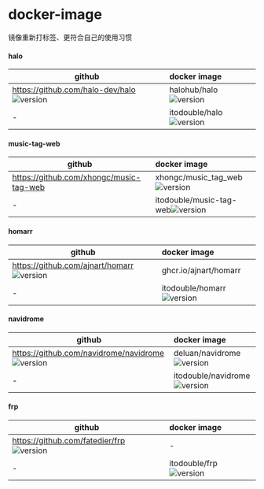 # docker-image
镜像重新打标签、更符合自己的使用习惯

#### halo

| github      | docker image   |
| ----------- | :-----------   |
| https://github.com/halo-dev/halo ![version](https://img.shields.io/github/v/release/halo-dev/halo?sort=semver) | halohub/halo![version](https://img.shields.io/docker/v/halohub/halo?sort=semver) |
| - | itodouble/halo![version](https://img.shields.io/docker/v/itodouble/halo?sort=semver) |

#### music-tag-web

| github      | docker image   |
| ----------- | :-----------   |
| https://github.com/xhongc/music-tag-web | xhongc/music_tag_web![version](https://img.shields.io/docker/v/xhongc/music_tag_web?sort=semver) |
| - | itodouble/music-tag-web![version](https://img.shields.io/docker/v/itodouble/music-tag-web?sort=semver) |

#### homarr
| github      | docker image   |
| ----------- | :-----------   |
| https://github.com/ajnart/homarr ![version](https://img.shields.io/github/v/release/ajnart/homarr ) | ghcr.io/ajnart/homarr |
| - | itodouble/homarr![version](https://img.shields.io/docker/v/itodouble/homarr?sort=semver) |

#### navidrome
| github      | docker image   |
| ----------- | :-----------   |
| https://github.com/navidrome/navidrome ![version](https://img.shields.io/github/v/release/navidrome/navidrome?sort=semver) | deluan/navidrome![version](https://img.shields.io/docker/v/deluan/navidrome?sort=semver) |
| - | itodouble/navidrome![version](https://img.shields.io/docker/v/itodouble/navidrome?sort=semver) |
 
#### frp
| github      | docker image   |
| ----------- | :-----------   |
| https://github.com/fatedier/frp ![version](https://img.shields.io/github/v/release/fatedier/frp?sort=semver) | - |
| - | itodouble/frp![version](https://img.shields.io/docker/v/itodouble/frp?sort=semver) |
 

